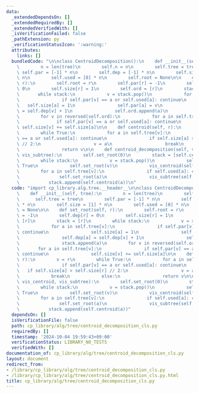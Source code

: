 ```yaml
---
data:
  _extendedDependsOn: []
  _extendedRequiredBy: []
  _extendedVerifiedWith: []
  _isVerificationFailed: false
  _pathExtension: py
  _verificationStatusIcon: ':warning:'
  attributes:
    links: []
  bundledCode: "\n\nclass CentroidDecomposition():\n    def __init__(self, tree):\n\
    \        n = len(tree)\n        self.n = n\n        self.tree = tree\n       \
    \ self.par = [-1] * n\n        self.dep = [-1] * n\n        self.size = [1] *\
    \ n\n        self.used = [0] * n\n        self.root = None\n\n    def set_root(self,\
    \ r):\n        self.root = r\n        self.par[r] = -1\n        self.dep[r] =\
    \ 0\n        self.size[r] = 1\n        self.ord = [r]\n        stack = [r]\n \
    \       while stack:\n            v = stack.pop()\n            for a in self.tree[v]:\n\
    \                if self.par[v] == a or self.used[a]: continue\n             \
    \   self.size[a] = 1\n                self.par[a] = v\n                self.dep[a]\
    \ = self.dep[v] + 1\n                self.ord.append(a)\n                stack.append(a)\n\
    \        for v in reversed(self.ord):\n            for a in self.tree[v]:\n  \
    \              if self.par[v] == a or self.used[a]: continue\n               \
    \ self.size[v] += self.size[a]\n\n    def centroid(self, r):\n        v = r\n\
    \        while True:\n            for a in self.tree[v]:\n                if self.par[v]\
    \ == a or self.used[a]: continue\n                if self.size[a] > self.size[r]\
    \ // 2:\n                    v = a\n                    break\n            else:\n\
    \                return v\n\n    def centroid_decomposition(self, vis_centroid,\
    \ vis_subtree):\n        self.set_root(0)\n        stack = [self.centroid(0)]\n\
    \        while stack:\n            v = stack.pop()\n            self.used[v] =\
    \ True\n            self.set_root(v)\n            vis_centroid(self, v)\n    \
    \        for a in self.tree[v]:\n                if self.used[a]: continue\n \
    \               self.set_root(a)\n                vis_subtree(self, a)\n     \
    \           stack.append(self.centroid(a))\n"
  code: "import cp_library.alg.tree.__header__\n\nclass CentroidDecomposition():\n\
    \    def __init__(self, tree):\n        n = len(tree)\n        self.n = n\n  \
    \      self.tree = tree\n        self.par = [-1] * n\n        self.dep = [-1]\
    \ * n\n        self.size = [1] * n\n        self.used = [0] * n\n        self.root\
    \ = None\n\n    def set_root(self, r):\n        self.root = r\n        self.par[r]\
    \ = -1\n        self.dep[r] = 0\n        self.size[r] = 1\n        self.ord =\
    \ [r]\n        stack = [r]\n        while stack:\n            v = stack.pop()\n\
    \            for a in self.tree[v]:\n                if self.par[v] == a or self.used[a]:\
    \ continue\n                self.size[a] = 1\n                self.par[a] = v\n\
    \                self.dep[a] = self.dep[v] + 1\n                self.ord.append(a)\n\
    \                stack.append(a)\n        for v in reversed(self.ord):\n     \
    \       for a in self.tree[v]:\n                if self.par[v] == a or self.used[a]:\
    \ continue\n                self.size[v] += self.size[a]\n\n    def centroid(self,\
    \ r):\n        v = r\n        while True:\n            for a in self.tree[v]:\n\
    \                if self.par[v] == a or self.used[a]: continue\n             \
    \   if self.size[a] > self.size[r] // 2:\n                    v = a\n        \
    \            break\n            else:\n                return v\n\n    def centroid_decomposition(self,\
    \ vis_centroid, vis_subtree):\n        self.set_root(0)\n        stack = [self.centroid(0)]\n\
    \        while stack:\n            v = stack.pop()\n            self.used[v] =\
    \ True\n            self.set_root(v)\n            vis_centroid(self, v)\n    \
    \        for a in self.tree[v]:\n                if self.used[a]: continue\n \
    \               self.set_root(a)\n                vis_subtree(self, a)\n     \
    \           stack.append(self.centroid(a))"
  dependsOn: []
  isVerificationFile: false
  path: cp_library/alg/tree/centroid_decomposition_cls.py
  requiredBy: []
  timestamp: '2024-10-04 19:59:43+09:00'
  verificationStatus: LIBRARY_NO_TESTS
  verifiedWith: []
documentation_of: cp_library/alg/tree/centroid_decomposition_cls.py
layout: document
redirect_from:
- /library/cp_library/alg/tree/centroid_decomposition_cls.py
- /library/cp_library/alg/tree/centroid_decomposition_cls.py.html
title: cp_library/alg/tree/centroid_decomposition_cls.py
---
```

